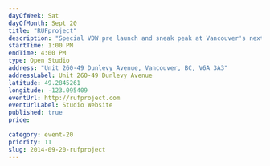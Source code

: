 ```yaml
---
dayOfWeek: Sat
dayOfMonth: Sept 20
title: "RUFproject"
description: "Special VDW pre launch and sneak peak at Vancouver's next big thing in condo living. Buzz 260 for entry."
startTime: 1:00 PM
endTime: 4:00 PM
type: Open Studio
address: "Unit 260-49 Dunlevy Avenue, Vancouver, BC, V6A 3A3"
addressLabel: Unit 260-49 Dunlevy Avenue
latitude: 49.2845261
longitude: -123.095409
eventUrl: http://rufproject.com
eventUrlLabel: Studio Website
published: true
price: 

category: event-20
priority: 11
slug: 2014-09-20-rufproject
---
```

